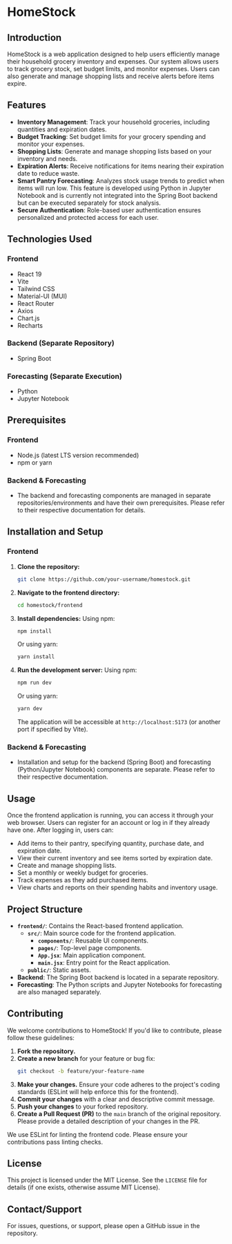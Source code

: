 # HomeStock

## Introduction

HomeStock is a web application designed to help users efficiently manage their household grocery inventory and expenses. Our system allows users to track grocery stock, set budget limits, and monitor expenses. Users can also generate and manage shopping lists and receive alerts before items expire.

## Features

*   **Inventory Management**: Track your household groceries, including quantities and expiration dates.
*   **Budget Tracking**: Set budget limits for your grocery spending and monitor your expenses.
*   **Shopping Lists**: Generate and manage shopping lists based on your inventory and needs.
*   **Expiration Alerts**: Receive notifications for items nearing their expiration date to reduce waste.
*   **Smart Pantry Forecasting**: Analyzes stock usage trends to predict when items will run low. This feature is developed using Python in Jupyter Notebook and is currently not integrated into the Spring Boot backend but can be executed separately for stock analysis.
*   **Secure Authentication**: Role-based user authentication ensures personalized and protected access for each user.

## Technologies Used

### Frontend
*   React 19
*   Vite
*   Tailwind CSS
*   Material-UI (MUI)
*   React Router
*   Axios
*   Chart.js
*   Recharts

### Backend (Separate Repository)
*   Spring Boot

### Forecasting (Separate Execution)
*   Python
*   Jupyter Notebook

## Prerequisites

### Frontend
*   Node.js (latest LTS version recommended)
*   npm or yarn

### Backend & Forecasting
*   The backend and forecasting components are managed in separate repositories/environments and have their own prerequisites. Please refer to their respective documentation for details.

## Installation and Setup

### Frontend
1.  **Clone the repository:**
    ```bash
    git clone https://github.com/your-username/homestock.git
    ```
2.  **Navigate to the frontend directory:**
    ```bash
    cd homestock/frontend
    ```
3.  **Install dependencies:**
    Using npm:
    ```bash
    npm install
    ```
    Or using yarn:
    ```bash
    yarn install
    ```
4.  **Run the development server:**
    Using npm:
    ```bash
    npm run dev
    ```
    Or using yarn:
    ```bash
    yarn dev
    ```
    The application will be accessible at `http://localhost:5173` (or another port if specified by Vite).

### Backend & Forecasting
*   Installation and setup for the backend (Spring Boot) and forecasting (Python/Jupyter Notebook) components are separate. Please refer to their respective documentation.

## Usage

Once the frontend application is running, you can access it through your web browser. Users can register for an account or log in if they already have one. After logging in, users can:
*   Add items to their pantry, specifying quantity, purchase date, and expiration date.
*   View their current inventory and see items sorted by expiration date.
*   Create and manage shopping lists.
*   Set a monthly or weekly budget for groceries.
*   Track expenses as they add purchased items.
*   View charts and reports on their spending habits and inventory usage.

## Project Structure

*   **`frontend/`**: Contains the React-based frontend application.
    *   **`src/`**: Main source code for the frontend application.
        *   **`components/`**: Reusable UI components.
        *   **`pages/`**: Top-level page components.
        *   **`App.jsx`**: Main application component.
        *   **`main.jsx`**: Entry point for the React application.
    *   **`public/`**: Static assets.
*   **Backend**: The Spring Boot backend is located in a separate repository.
*   **Forecasting**: The Python scripts and Jupyter Notebooks for forecasting are also managed separately.

## Contributing

We welcome contributions to HomeStock! If you'd like to contribute, please follow these guidelines:

1.  **Fork the repository.**
2.  **Create a new branch** for your feature or bug fix:
    ```bash
    git checkout -b feature/your-feature-name
    ```
3.  **Make your changes.** Ensure your code adheres to the project's coding standards (ESLint will help enforce this for the frontend).
4.  **Commit your changes** with a clear and descriptive commit message.
5.  **Push your changes** to your forked repository.
6.  **Create a Pull Request (PR)** to the `main` branch of the original repository. Please provide a detailed description of your changes in the PR.

We use ESLint for linting the frontend code. Please ensure your contributions pass linting checks.

## License

This project is licensed under the MIT License. See the `LICENSE` file for details (if one exists, otherwise assume MIT License).

## Contact/Support

For issues, questions, or support, please open a GitHub issue in the repository.
